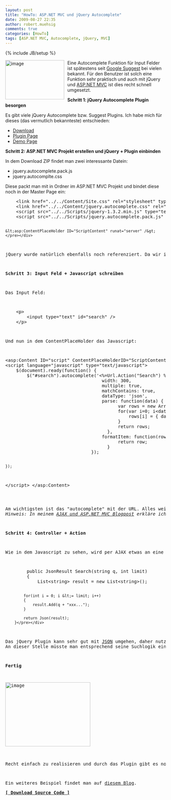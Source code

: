 ```yaml
---
layout: post
title: "HowTo: ASP.NET MVC und jQuery Autocomplete"
date: 2009-08-27 22:35
author: robert.muehsig
comments: true
categories: [HowTo]
tags: [ASP.NET MVC, Autocomplete, jQuery, MVC]
---
```

{% include JB/setup %}
<p><a href="{{BASE_PATH}}/assets/wp-images/image811.png"><img style="border-right: 0px; border-top: 0px; margin: 0px 10px 0px 0px; border-left: 0px; border-bottom: 0px" height="123" alt="image" src="{{BASE_PATH}}/assets/wp-images/image-thumb789.png" width="185" align="left" border="0"></a> Eine Autocomplete Funktion für Input Felder ist spätestens seit <a href="http://www.google.com/webhp?complete=1&amp;hl=de">Google Suggest</a> bei vielen bekannt. Für den Benutzer ist solch eine Funktion sehr praktisch und auch mit jQuery und <a href="http://asp.net/mvc">ASP.NET MVC</a> ist dies recht schnell umgesetzt. </p><!--more--> <p><strong>Schritt 1: jQuery Autocomplete Plugin besorgen</strong></p> <p>Es gibt viele jQuery Autocomplete bzw. Suggest Plugins. Ich habe mich für dieses (das vermutlich bekannteste) entschieden:</p> <ul> <li><a href="http://jquery.bassistance.de/autocomplete/jquery.autocomplete.zip">Download</a></li> <li><a href="http://docs.jquery.com/Plugins/Autocomplete">Plugin Page</a></li> <li><a href="http://jquery.bassistance.de/autocomplete/demo/">Demo Page</a></li></ul> <p><strong>Schritt 2: ASP.NET MVC Projekt erstellen und jQuery + Plugin einbinden</strong></p> <p>In dem Download ZIP findet man zwei interessante Datein:</p> <ul> <li>jquery.autocomplete.pack.js </li> <li>jquery.autocomplte.css</li></ul> <p>Diese packt man mit in Ordner im ASP.NET MVC Projekt und bindet diese noch in der Master Page ein:</p> <div class="wlWriterSmartContent" id="scid:812469c5-0cb0-4c63-8c15-c81123a09de7:52a1379e-24f6-4baf-8c3e-6b65e4b37704" style="padding-right: 0px; display: inline; padding-left: 0px; float: none; padding-bottom: 0px; margin: 0px; padding-top: 0px"><pre name="code" class="c#">    &lt;link href="../../Content/Site.css" rel="stylesheet" type="text/css" /&gt;
    &lt;link href="../../Content/jquery.autocomplete.css" rel="stylesheet" type="text/css" /&gt;
    &lt;script src="../../Scripts/jquery-1.3.2.min.js" type="text/javascript"&gt;&lt;/script&gt;
    &lt;script src="../../Scripts/jquery.autocomplete.pack.js" type="text/javascript"&gt;&lt;/script&gt;
    
    &lt;asp:ContentPlaceHolder ID="ScriptContent" runat="server" /&gt;</pre></div>
<p>jQuery wurde natürlich ebenfalls noch referenziert. Da wir im nächsten Schritt noch ein Javascript nach dem "OnLoad" ausführen wollen, habe ich noch ein ContentPlaceHolder für Scripts eingefügt.</p>
<p><strong>Schritt 3: Input Feld + Javascript schreiben</strong></p>
<p>Das Input Feld:</p>
<div class="wlWriterSmartContent" id="scid:812469c5-0cb0-4c63-8c15-c81123a09de7:4d2379a6-b238-40dc-89ad-98826bd27ff2" style="padding-right: 0px; display: inline; padding-left: 0px; float: none; padding-bottom: 0px; margin: 0px; padding-top: 0px"><pre name="code" class="c#">    &lt;p&gt;
        &lt;input type="text" id="search" /&gt;
    &lt;/p&gt;</pre></div>
<p>Und nun in dem ContentPlaceHolder das Javascript:</p>
<div class="wlWriterSmartContent" id="scid:812469c5-0cb0-4c63-8c15-c81123a09de7:08e128cf-b95b-4b97-af2d-3a7a579c4900" style="padding-right: 0px; display: inline; padding-left: 0px; float: none; padding-bottom: 0px; margin: 0px; padding-top: 0px"><pre name="code" class="c#">&lt;asp:Content ID="script" ContentPlaceHolderID="ScriptContent" runat="server"&gt;
&lt;script language="javascript" type="text/javascript"&gt;
    $(document).ready(function() {
        $("#search").autocomplete('&lt;%=Url.Action("Search") %&gt;', {
                                    width: 300,
                                    multiple: true,
                                    matchContains: true,
                                    dataType: 'json',
                                    parse: function(data) {
                                          var rows = new Array();
                                          for(var i=0; i&lt;data.length; i++){
                                              rows[i] = { data:data[i], value:data[i], result:data[i] };
                                          }
                                          return rows;
                                      },
                                    formatItem: function(row, i, n) {
                                          return row;
                                      }
                                });

    });
&lt;/script&gt;
&lt;/asp:Content&gt;</pre></div>
<p>Am wichtigsten ist das "autocomplete" mit der URL. Alles weitere ist besser auf der <a href="http://docs.jquery.com/Plugins/Autocomplete">jQuery Plugin Projektseite</a> erklärt.<br><em>Hinweis:</em> <em>In meinem </em><a href="{{BASE_PATH}}/2009/08/25/howto-ajax-und-aspnet-mvc/"><em>AJAX und ASP.NET MVC Blogpost</em></a><em> erkläre ich noch andere AJAX Features.</em></p>
<p><strong>Schritt 4: Controller + Action</strong></p>
<p>Wie in dem Javascript zu sehen, wird per AJAX etwas an eine "Search" ActionMethod geschickt. Die Methode habe ich mit in den "Home" Controller gepackt:</p>
<div class="wlWriterSmartContent" id="scid:812469c5-0cb0-4c63-8c15-c81123a09de7:8ef8cbf5-9c6e-42bd-957d-dbc952e5e5d3" style="padding-right: 0px; display: inline; padding-left: 0px; float: none; padding-bottom: 0px; margin: 0px; padding-top: 0px"><pre name="code" class="c#">        public JsonResult Search(string q, int limit)
        {
            List&lt;string&gt; result = new List&lt;string&gt;();

            for(int i = 0; i &lt;= limit; i++)
            {
                result.Add(q + "xxx...");
            }

            return Json(result);
        }</pre></div>
<p>Das jQuery Plugin kann sehr gut mit <a href="http://de.wikipedia.org/wiki/JavaScript_Object_Notation">JSON</a> umgehen, daher nutzen wir das <a href="http://msdn.microsoft.com/en-us/library/system.web.mvc.jsonresult.aspx">JsonResult</a> und hängen an den Suchparameter "q" (das ist das "Suchwort", was wir über das Plugin verschicken) ein paar Buchstaben dran. <br>An dieser Stelle müsste man entsprechend seine Suchlogik einbauen.</p>
<p><strong>Fertig</strong></p>
<p><a href="{{BASE_PATH}}/assets/wp-images/image812.png"><img style="border-right: 0px; border-top: 0px; border-left: 0px; border-bottom: 0px" height="201" alt="image" src="{{BASE_PATH}}/assets/wp-images/image-thumb790.png" width="267" border="0"></a> </p>
<p>Recht einfach zu realisieren und durch das Plugin gibt es noch dutzende Möglichkeiten. So kann man sich überall mit Javascript einhängen - was passiert wenn man etwas ausgewählt hat, wieviele Items sollen angezeigt werden etc. Hier kann man sich gut austoben :)</p>
<p>Ein weiteres Beispiel findet man auf <a href="http://blog.schuager.com/2008/09/jquery-autocomplete-json-apsnet-mvc.html">diesem Blog</a>.</p><a href="http://{{BASE_PATH}}/assets/files/democode/mvcajaxsuggestion/mvcajaxsuggestion.zip"><strong>[ Download Source Code ]</strong></a>
